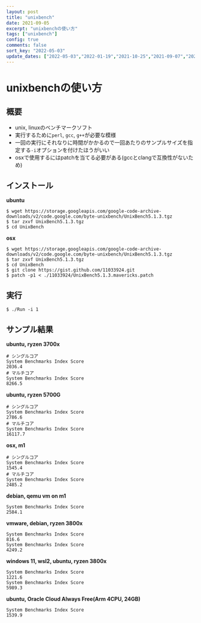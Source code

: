```yaml
---
layout: post
title: "unixbench"
date: 2021-09-05
excerpt: "unixbenchの使い方"
tags: ["unixbench"]
config: true
comments: false
sort_key: "2022-05-03"
update_dates: ["2022-05-03","2022-01-19","2021-10-25","2021-09-07","2021-09-05"]
---
```


# unixbenchの使い方

## 概要
 - unix, linuxのベンチマークソフト
 - 実行するために`perl`, `gcc`, `g++`が必要な模様
 - 一回の実行にそれなりに時間がかかるので一回あたりのサンプルサイズを指定する`-i`オプションを付けたほうがいい
 - osxで使用するにはpatchを当てる必要がある(gccとclangで互換性がないため)

## インストール

**ubuntu**  

```console
$ wget https://storage.googleapis.com/google-code-archive-downloads/v2/code.google.com/byte-unixbench/UnixBench5.1.3.tgz
$ tar zxvf UnixBench5.1.3.tgz
$ cd UnixBench
```

**osx**  

```console
$ wget https://storage.googleapis.com/google-code-archive-downloads/v2/code.google.com/byte-unixbench/UnixBench5.1.3.tgz
$ tar zxvf UnixBench5.1.3.tgz
$ cd UnixBench
$ git clone https://gist.github.com/11033924.git
$ patch -p1 < ./11033924/UnixBench5.1.3.mavericks.patch
```

## 実行

```console
$ ./Run -i 1
```

## サンプル結果

**ubuntu, ryzen 3700x**  

```console
# シングルコア
System Benchmarks Index Score                                        2036.4
# マルチコア
System Benchmarks Index Score                                        8266.5
```

**ubuntu, ryzen 5700G**

```console
# シングルコア
System Benchmarks Index Score                                        2786.6
# マルチコア
System Benchmarks Index Score                                       16117.7
```

**osx, m1**

```console
# シングルコア
System Benchmarks Index Score                                        1545.4
# マルチコア
System Benchmarks Index Score                                        2485.2
```

**debian, qemu vm on m1**

```console
System Benchmarks Index Score                                        2584.1
```

**vmware, debian, ryzen 3800x**  

```console
System Benchmarks Index Score                                         816.6
System Benchmarks Index Score                                        4249.2
```

**windows 11, wsl2, ubuntu, ryzen 3800x**

```console
System Benchmarks Index Score                                        1221.6
System Benchmarks Index Score                                        5989.3
```

**ubuntu, Oracle Cloud Always Free(Arm 4CPU, 24GB)**  
```console
System Benchmarks Index Score                                        1539.9
```

